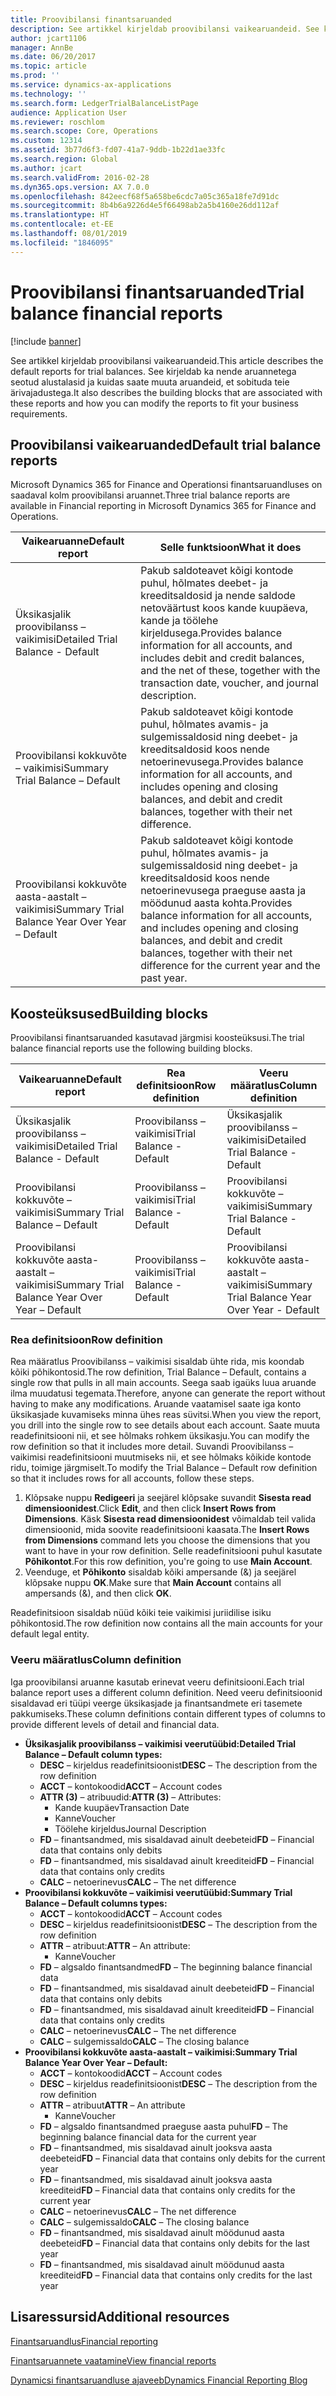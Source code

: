 ```yaml
---
title: Proovibilansi finantsaruanded
description: See artikkel kirjeldab proovibilansi vaikearuandeid. See kirjeldab ka nende aruannetega seotud alustalasid ja kuidas saate muuta aruandeid, et sobituda teie ärivajadustega.
author: jcart1106
manager: AnnBe
ms.date: 06/20/2017
ms.topic: article
ms.prod: ''
ms.service: dynamics-ax-applications
ms.technology: ''
ms.search.form: LedgerTrialBalanceListPage
audience: Application User
ms.reviewer: roschlom
ms.search.scope: Core, Operations
ms.custom: 12314
ms.assetid: 3b77d6f3-fd07-41a7-9ddb-1b22d1ae33fc
ms.search.region: Global
ms.author: jcart
ms.search.validFrom: 2016-02-28
ms.dyn365.ops.version: AX 7.0.0
ms.openlocfilehash: 842eecf68f5a658be6cdc7a05c365a18fe7d91dc
ms.sourcegitcommit: 8b4b6a9226d4e5f66498ab2a5b4160e26dd112af
ms.translationtype: HT
ms.contentlocale: et-EE
ms.lasthandoff: 08/01/2019
ms.locfileid: "1846095"
---
```

# <a name="trial-balance-financial-reports"></a><span data-ttu-id="e2a66-104">Proovibilansi finantsaruanded</span><span class="sxs-lookup"><span data-stu-id="e2a66-104">Trial balance financial reports</span></span>

[!include [banner](../includes/banner.md)]

<span data-ttu-id="e2a66-105">See artikkel kirjeldab proovibilansi vaikearuandeid.</span><span class="sxs-lookup"><span data-stu-id="e2a66-105">This article describes the default reports for trial balances.</span></span> <span data-ttu-id="e2a66-106">See kirjeldab ka nende aruannetega seotud alustalasid ja kuidas saate muuta aruandeid, et sobituda teie ärivajadustega.</span><span class="sxs-lookup"><span data-stu-id="e2a66-106">It also describes the building blocks that are associated with these reports and how you can modify the reports to fit your business requirements.</span></span> 

<a name="default-trial-balance-reports"></a><span data-ttu-id="e2a66-107">Proovibilansi vaikearuanded</span><span class="sxs-lookup"><span data-stu-id="e2a66-107">Default trial balance reports</span></span>
-----------------------------

<span data-ttu-id="e2a66-108">Microsoft Dynamics 365 for Finance and Operationsi finantsaruandluses on saadaval kolm proovibilansi aruannet.</span><span class="sxs-lookup"><span data-stu-id="e2a66-108">Three trial balance reports are available in Financial reporting in Microsoft Dynamics 365 for Finance and Operations.</span></span>

| <span data-ttu-id="e2a66-109">Vaikearuanne</span><span class="sxs-lookup"><span data-stu-id="e2a66-109">Default report</span></span>                                 | <span data-ttu-id="e2a66-110">Selle funktsioon</span><span class="sxs-lookup"><span data-stu-id="e2a66-110">What it does</span></span>                                                                                                                                                                                        |
|------------------------------------------------|-----------------------------------------------------------------------------------------------------------------------------------------------------------------------------------------------------|
| <span data-ttu-id="e2a66-111">Üksikasjalik proovibilanss – vaikimisi</span><span class="sxs-lookup"><span data-stu-id="e2a66-111">Detailed Trial Balance - Default</span></span>               | <span data-ttu-id="e2a66-112">Pakub saldoteavet kõigi kontode puhul, hõlmates deebet- ja kreeditsaldosid ja nende saldode netoväärtust koos kande kuupäeva, kande ja töölehe kirjeldusega.</span><span class="sxs-lookup"><span data-stu-id="e2a66-112">Provides balance information for all accounts, and includes debit and credit balances, and the net of these, together with the transaction date, voucher, and journal description.</span></span>                  |
| <span data-ttu-id="e2a66-113">Proovibilansi kokkuvõte – vaikimisi</span><span class="sxs-lookup"><span data-stu-id="e2a66-113">Summary Trial Balance – Default</span></span>                | <span data-ttu-id="e2a66-114">Pakub saldoteavet kõigi kontode puhul, hõlmates avamis- ja sulgemissaldosid ning deebet- ja kreeditsaldosid koos nende netoerinevusega.</span><span class="sxs-lookup"><span data-stu-id="e2a66-114">Provides balance information for all accounts, and includes opening and closing balances, and debit and credit balances, together with their net difference.</span></span>                                        |
| <span data-ttu-id="e2a66-115">Proovibilansi kokkuvõte aasta-aastalt – vaikimisi</span><span class="sxs-lookup"><span data-stu-id="e2a66-115">Summary Trial Balance Year Over Year – Default</span></span> | <span data-ttu-id="e2a66-116">Pakub saldoteavet kõigi kontode puhul, hõlmates avamis- ja sulgemissaldosid ning deebet- ja kreeditsaldosid koos nende netoerinevusega praeguse aasta ja möödunud aasta kohta.</span><span class="sxs-lookup"><span data-stu-id="e2a66-116">Provides balance information for all accounts, and includes opening and closing balances, and debit and credit balances, together with their net difference for the current year and the past year.</span></span> |

## <a name="building-blocks"></a><span data-ttu-id="e2a66-117">Koosteüksused</span><span class="sxs-lookup"><span data-stu-id="e2a66-117">Building blocks</span></span>
<span data-ttu-id="e2a66-118">Proovibilansi finantsaruanded kasutavad järgmisi koosteüksusi.</span><span class="sxs-lookup"><span data-stu-id="e2a66-118">The trial balance financial reports use the following building blocks.</span></span>

| <span data-ttu-id="e2a66-119">Vaikearuanne</span><span class="sxs-lookup"><span data-stu-id="e2a66-119">Default report</span></span>                                 | <span data-ttu-id="e2a66-120">Rea definitsioon</span><span class="sxs-lookup"><span data-stu-id="e2a66-120">Row definition</span></span>          | <span data-ttu-id="e2a66-121">Veeru määratlus</span><span class="sxs-lookup"><span data-stu-id="e2a66-121">Column definition</span></span>                              |
|------------------------------------------------|-------------------------|------------------------------------------------|
| <span data-ttu-id="e2a66-122">Üksikasjalik proovibilanss – vaikimisi</span><span class="sxs-lookup"><span data-stu-id="e2a66-122">Detailed Trial Balance - Default</span></span>               | <span data-ttu-id="e2a66-123">Proovibilanss – vaikimisi</span><span class="sxs-lookup"><span data-stu-id="e2a66-123">Trial Balance - Default</span></span> | <span data-ttu-id="e2a66-124">Üksikasjalik proovibilanss – vaikimisi</span><span class="sxs-lookup"><span data-stu-id="e2a66-124">Detailed Trial Balance - Default</span></span>               |
| <span data-ttu-id="e2a66-125">Proovibilansi kokkuvõte – vaikimisi</span><span class="sxs-lookup"><span data-stu-id="e2a66-125">Summary Trial Balance – Default</span></span>                | <span data-ttu-id="e2a66-126">Proovibilanss – vaikimisi</span><span class="sxs-lookup"><span data-stu-id="e2a66-126">Trial Balance - Default</span></span> | <span data-ttu-id="e2a66-127">Proovibilansi kokkuvõte – vaikimisi</span><span class="sxs-lookup"><span data-stu-id="e2a66-127">Summary Trial Balance - Default</span></span>                |
| <span data-ttu-id="e2a66-128">Proovibilansi kokkuvõte aasta-aastalt – vaikimisi</span><span class="sxs-lookup"><span data-stu-id="e2a66-128">Summary Trial Balance Year Over Year – Default</span></span> | <span data-ttu-id="e2a66-129">Proovibilanss – vaikimisi</span><span class="sxs-lookup"><span data-stu-id="e2a66-129">Trial Balance - Default</span></span> | <span data-ttu-id="e2a66-130">Proovibilansi kokkuvõte aasta-aastalt – vaikimisi</span><span class="sxs-lookup"><span data-stu-id="e2a66-130">Summary Trial Balance Year Over Year - Default</span></span> |

### <a name="row-definition"></a><span data-ttu-id="e2a66-131">Rea definitsioon</span><span class="sxs-lookup"><span data-stu-id="e2a66-131">Row definition</span></span>

<span data-ttu-id="e2a66-132">Rea määratlus Proovibilanss – vaikimisi sisaldab ühte rida, mis koondab kõiki põhikontosid.</span><span class="sxs-lookup"><span data-stu-id="e2a66-132">The row definition, Trial Balance – Default, contains a single row that pulls in all main accounts.</span></span> <span data-ttu-id="e2a66-133">Seega saab igaüks luua aruande ilma muudatusi tegemata.</span><span class="sxs-lookup"><span data-stu-id="e2a66-133">Therefore, anyone can generate the report without having to make any modifications.</span></span> <span data-ttu-id="e2a66-134">Aruande vaatamisel saate iga konto üksikasjade kuvamiseks minna ühes reas süvitsi.</span><span class="sxs-lookup"><span data-stu-id="e2a66-134">When you view the report, you drill into the single row to see details about each account.</span></span> <span data-ttu-id="e2a66-135">Saate muuta readefinitsiooni nii, et see hõlmaks rohkem üksikasju.</span><span class="sxs-lookup"><span data-stu-id="e2a66-135">You can modify the row definition so that it includes more detail.</span></span> <span data-ttu-id="e2a66-136">Suvandi Proovibilanss – vaikimisi readefinitsiooni muutmiseks nii, et see hõlmaks kõikide kontode ridu, toimige järgmiselt.</span><span class="sxs-lookup"><span data-stu-id="e2a66-136">To modify the Trial Balance – Default row definition so that it includes rows for all accounts, follow these steps.</span></span>

1.  <span data-ttu-id="e2a66-137">Klõpsake nuppu **Redigeeri** ja seejärel klõpsake suvandit **Sisesta read dimensioonidest**.</span><span class="sxs-lookup"><span data-stu-id="e2a66-137">Click **Edit**, and then click **Insert Rows from Dimensions**.</span></span> <span data-ttu-id="e2a66-138">Käsk **Sisesta read dimensioonidest** võimaldab teil valida dimensioonid, mida soovite readefinitsiooni kaasata.</span><span class="sxs-lookup"><span data-stu-id="e2a66-138">The **Insert Rows from Dimensions** command lets you choose the dimensions that you want to have in your row definition.</span></span> <span data-ttu-id="e2a66-139">Selle readefinitsiooni puhul kasutate **Põhikontot**.</span><span class="sxs-lookup"><span data-stu-id="e2a66-139">For this row definition, you're going to use **Main Account**.</span></span>
2.  <span data-ttu-id="e2a66-140">Veenduge, et **Põhikonto** sisaldab kõiki ampersande (&) ja seejärel klõpsake nuppu **OK**.</span><span class="sxs-lookup"><span data-stu-id="e2a66-140">Make sure that **Main Account** contains all ampersands (&), and then click **OK**.</span></span>

<span data-ttu-id="e2a66-141">Readefinitsioon sisaldab nüüd kõiki teie vaikimisi juriidilise isiku põhikontosid.</span><span class="sxs-lookup"><span data-stu-id="e2a66-141">The row definition now contains all the main accounts for your default legal entity.</span></span>

### <a name="column-definition"></a><span data-ttu-id="e2a66-142">Veeru määratlus</span><span class="sxs-lookup"><span data-stu-id="e2a66-142">Column definition</span></span>

<span data-ttu-id="e2a66-143">Iga proovibilansi aruanne kasutab erinevat veeru definitsiooni.</span><span class="sxs-lookup"><span data-stu-id="e2a66-143">Each trial balance report uses a different column definition.</span></span> <span data-ttu-id="e2a66-144">Need veeru definitsioonid sisaldavad eri tüüpi veerge üksikasjade ja finantsandmete eri tasemete pakkumiseks.</span><span class="sxs-lookup"><span data-stu-id="e2a66-144">These column definitions contain different types of columns to provide different levels of detail and financial data.</span></span>

-   <span data-ttu-id="e2a66-145">**Üksikasjalik proovibilanss – vaikimisi veerutüübid:**</span><span class="sxs-lookup"><span data-stu-id="e2a66-145">**Detailed Trial Balance – Default column types:**</span></span>
    -   <span data-ttu-id="e2a66-146">**DESC** – kirjeldus readefinitsioonist</span><span class="sxs-lookup"><span data-stu-id="e2a66-146">**DESC** – The description from the row definition</span></span>
    -   <span data-ttu-id="e2a66-147">**ACCT** – kontokoodid</span><span class="sxs-lookup"><span data-stu-id="e2a66-147">**ACCT** – Account codes</span></span>
    -   <span data-ttu-id="e2a66-148">**ATTR (3)** – atribuudid:</span><span class="sxs-lookup"><span data-stu-id="e2a66-148">**ATTR (3)** – Attributes:</span></span>
        -   <span data-ttu-id="e2a66-149">Kande kuupäev</span><span class="sxs-lookup"><span data-stu-id="e2a66-149">Transaction Date</span></span>
        -   <span data-ttu-id="e2a66-150">Kanne</span><span class="sxs-lookup"><span data-stu-id="e2a66-150">Voucher</span></span>
        -   <span data-ttu-id="e2a66-151">Töölehe kirjeldus</span><span class="sxs-lookup"><span data-stu-id="e2a66-151">Journal Description</span></span>
    -   <span data-ttu-id="e2a66-152">**FD** – finantsandmed, mis sisaldavad ainult deebeteid</span><span class="sxs-lookup"><span data-stu-id="e2a66-152">**FD** – Financial data that contains only debits</span></span>
    -   <span data-ttu-id="e2a66-153">**FD** – finantsandmed, mis sisaldavad ainult kreediteid</span><span class="sxs-lookup"><span data-stu-id="e2a66-153">**FD** – Financial data that contains only credits</span></span>
    -   <span data-ttu-id="e2a66-154">**CALC** – netoerinevus</span><span class="sxs-lookup"><span data-stu-id="e2a66-154">**CALC** – The net difference</span></span>
-   <span data-ttu-id="e2a66-155">**Proovibilansi kokkuvõte – vaikimisi veerutüübid:**</span><span class="sxs-lookup"><span data-stu-id="e2a66-155">**Summary Trial Balance – Default columns types:**</span></span>
    -   <span data-ttu-id="e2a66-156">**ACCT** – kontokoodid</span><span class="sxs-lookup"><span data-stu-id="e2a66-156">**ACCT** – Account codes</span></span>
    -   <span data-ttu-id="e2a66-157">**DESC** – kirjeldus readefinitsioonist</span><span class="sxs-lookup"><span data-stu-id="e2a66-157">**DESC** – The description from the row definition</span></span>
    -   <span data-ttu-id="e2a66-158">**ATTR** – atribuut:</span><span class="sxs-lookup"><span data-stu-id="e2a66-158">**ATTR** – An attribute:</span></span>
        -   <span data-ttu-id="e2a66-159">Kanne</span><span class="sxs-lookup"><span data-stu-id="e2a66-159">Voucher</span></span>
    -   <span data-ttu-id="e2a66-160">**FD** – algsaldo finantsandmed</span><span class="sxs-lookup"><span data-stu-id="e2a66-160">**FD** – The beginning balance financial data</span></span>
    -   <span data-ttu-id="e2a66-161">**FD** – finantsandmed, mis sisaldavad ainult deebeteid</span><span class="sxs-lookup"><span data-stu-id="e2a66-161">**FD** – Financial data that contains only debits</span></span>
    -   <span data-ttu-id="e2a66-162">**FD** – finantsandmed, mis sisaldavad ainult kreediteid</span><span class="sxs-lookup"><span data-stu-id="e2a66-162">**FD** – Financial data that contains only credits</span></span>
    -   <span data-ttu-id="e2a66-163">**CALC** – netoerinevus</span><span class="sxs-lookup"><span data-stu-id="e2a66-163">**CALC** – The net difference</span></span>
    -   <span data-ttu-id="e2a66-164">**CALC** – sulgemissaldo</span><span class="sxs-lookup"><span data-stu-id="e2a66-164">**CALC** – The closing balance</span></span>
-   <span data-ttu-id="e2a66-165">**Proovibilansi kokkuvõte aasta-aastalt – vaikimisi:**</span><span class="sxs-lookup"><span data-stu-id="e2a66-165">**Summary Trial Balance Year Over Year – Default:**</span></span>
    -   <span data-ttu-id="e2a66-166">**ACCT** – kontokoodid</span><span class="sxs-lookup"><span data-stu-id="e2a66-166">**ACCT** – Account codes</span></span>
    -   <span data-ttu-id="e2a66-167">**DESC** – kirjeldus readefinitsioonist</span><span class="sxs-lookup"><span data-stu-id="e2a66-167">**DESC** – The description from the row definition</span></span>
    -   <span data-ttu-id="e2a66-168">**ATTR** – atribuut</span><span class="sxs-lookup"><span data-stu-id="e2a66-168">**ATTR** – An attribute</span></span>
        -   <span data-ttu-id="e2a66-169">Kanne</span><span class="sxs-lookup"><span data-stu-id="e2a66-169">Voucher</span></span>
    -   <span data-ttu-id="e2a66-170">**FD** – algsaldo finantsandmed praeguse aasta puhul</span><span class="sxs-lookup"><span data-stu-id="e2a66-170">**FD** – The beginning balance financial data for the current year</span></span>
    -   <span data-ttu-id="e2a66-171">**FD** – finantsandmed, mis sisaldavad ainult jooksva aasta deebeteid</span><span class="sxs-lookup"><span data-stu-id="e2a66-171">**FD** – Financial data that contains only debits for the current year</span></span>
    -   <span data-ttu-id="e2a66-172">**FD** – finantsandmed, mis sisaldavad ainult jooksva aasta kreediteid</span><span class="sxs-lookup"><span data-stu-id="e2a66-172">**FD** – Financial data that contains only credits for the current year</span></span>
    -   <span data-ttu-id="e2a66-173">**CALC** – netoerinevus</span><span class="sxs-lookup"><span data-stu-id="e2a66-173">**CALC** – The net difference</span></span>
    -   <span data-ttu-id="e2a66-174">**CALC** – sulgemissaldo</span><span class="sxs-lookup"><span data-stu-id="e2a66-174">**CALC** – The closing balance</span></span>
    -   <span data-ttu-id="e2a66-175">**FD** – finantsandmed, mis sisaldavad ainult möödunud aasta deebeteid</span><span class="sxs-lookup"><span data-stu-id="e2a66-175">**FD** – Financial data that contains only debits for the last year</span></span>
    -   <span data-ttu-id="e2a66-176">**FD** – finantsandmed, mis sisaldavad ainult möödunud aasta kreediteid</span><span class="sxs-lookup"><span data-stu-id="e2a66-176">**FD** – Financial data that contains only credits for the last year</span></span>



<a name="additional-resources"></a><span data-ttu-id="e2a66-177">Lisaressursid</span><span class="sxs-lookup"><span data-stu-id="e2a66-177">Additional resources</span></span>
--------

[<span data-ttu-id="e2a66-178">Finantsaruandlus</span><span class="sxs-lookup"><span data-stu-id="e2a66-178">Financial reporting</span></span>](financial-reporting-getting-started.md)

[<span data-ttu-id="e2a66-179">Finantsaruannete vaatamine</span><span class="sxs-lookup"><span data-stu-id="e2a66-179">View financial reports</span></span>](view-financial-reports.md)

[<span data-ttu-id="e2a66-180">Dynamicsi finantsaruandluse ajaveeb</span><span class="sxs-lookup"><span data-stu-id="e2a66-180">Dynamics Financial Reporting Blog</span></span>](https://blogs.msdn.com/b/dynamics_financial_reporting/)



